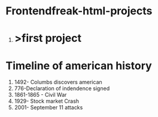 # Frontendfreak-html-projects
1. <h1>>first project</h1>
<!DOCTYPE html>
<html lang="en">
  <head>
    <meta charset="UTF-8" />
    <meta name="viewport" content="width=device-width, initial-scale=1.0" />
    <title>Time line</title>
  </head>
  <body>
    <h1>Timeline of american history</h1>
    <ol>
      <li>1492- Columbs discovers american</li>
      <li>776-Declaration of indendence signed</li>
      <li>1861-1865 - Civil War</li>
      <li>1929- Stock market Crash</li>
      <li>2001- September 11 attacks</li>
    </ol>
  </body>
</html>
